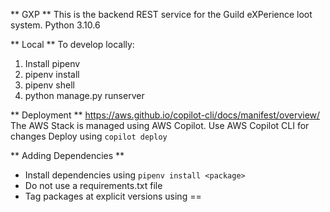 ** GXP ** 
This is the backend REST service for the Guild eXPerience loot system.
Python 3.10.6

** Local **
To develop locally:
1. Install pipenv
2. pipenv install
3. pipenv shell
4. python manage.py runserver

** Deployment **
https://aws.github.io/copilot-cli/docs/manifest/overview/
The AWS Stack is managed using AWS Copilot.
Use AWS Copilot CLI for changes
Deploy using `copilot deploy`

** Adding Dependencies **
- Install dependencies using `pipenv install <package>`
- Do not use a requirements.txt file
- Tag packages at explicit versions using ==

    